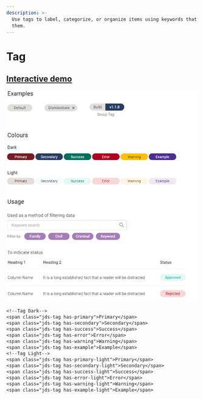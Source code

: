```yaml
---
description: >-
  Use tags to label, categorize, or organize items using keywords that describe
  them.
---
```


# Tag

## [Interactive demo](http://cloud.crimsonlogic.com/2021/website/jds/v1/components.html#tag-wrapper)

![](../.gitbook/assets/image%20%2830%29.png)

```text
<!--Tag Dark-->
<span class="jds-tag has-primary">Primary</span> 
<span class="jds-tag has-secondary">Secondary</span> 
<span class="jds-tag has-success">Success</span> 
<span class="jds-tag has-error">Error</span> 
<span class="jds-tag has-warning">Warning</span> 
<span class="jds-tag has-example">Example</span>
<!--Tag Light-->
<span class="jds-tag has-primary-light">Primary</span>
<span class="jds-tag has-secondary-light">Secondary</span>
<span class="jds-tag has-success-light">Success</span> 
<span class="jds-tag has-error-light">Error</span> 
<span class="jds-tag has-warning-light">Warning</span>
<span class="jds-tag has-example-light">Example</span>
```

